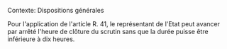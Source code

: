 Contexte: Dispositions générales

Pour l'application de l'article R. 41, le représentant de l'Etat peut avancer par arrêté l'heure de clôture du scrutin sans que la durée puisse être inférieure à dix heures.